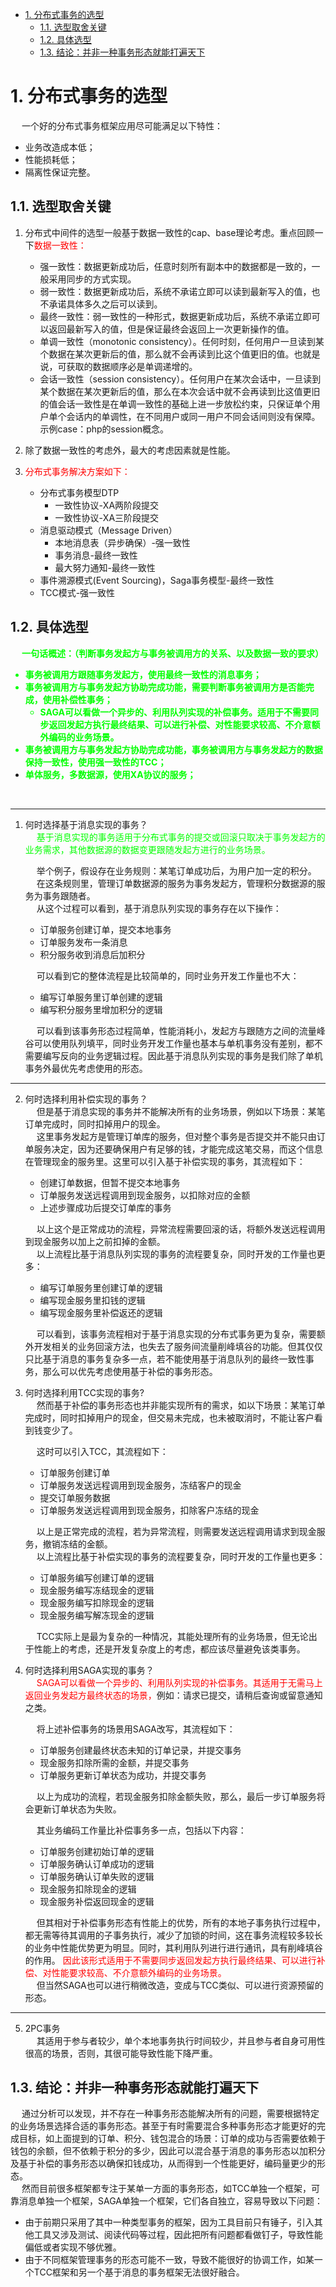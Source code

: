 
<!-- TOC -->

- [1. 分布式事务的选型](#1-分布式事务的选型)
    - [1.1. 选型取舍关键](#11-选型取舍关键)
    - [1.2. 具体选型](#12-具体选型)
    - [1.3. 结论：并非一种事务形态就能打遍天下](#13-结论并非一种事务形态就能打遍天下)

<!-- /TOC -->

# 1. 分布式事务的选型  

&emsp; 一个好的分布式事务框架应用尽可能满足以下特性：  

* 业务改造成本低；
* 性能损耗低；
* 隔离性保证完整。

## 1.1. 选型取舍关键  

1. 分布式中间件的选型一般基于数据一致性的cap、base理论考虑。重点回顾一下<font color = "red">数据一致性：</font> 

    * 强一致性：数据更新成功后，任意时刻所有副本中的数据都是一致的，一般采用同步的方式实现。  
    * 弱一致性：数据更新成功后，系统不承诺立即可以读到最新写入的值，也不承诺具体多久之后可以读到。    
    * 最终一致性：弱一致性的一种形式，数据更新成功后，系统不承诺立即可以返回最新写入的值，但是保证最终会返回上一次更新操作的值。  
    * 单调一致性（monotonic consistency）。任何时刻，任何用户一旦读到某个数据在某次更新后的值，那么就不会再读到比这个值更旧的值。也就是说，可获取的数据顺序必是单调递增的。
    * 会话一致性（session consistency）。任何用户在某次会话中，一旦读到某个数据在某次更新后的值，那么在本次会话中就不会再读到比这值更旧的值会话一致性是在单调一致性的基础上进一步放松约束，只保证单个用户单个会话内的单调性，在不同用户或同一用户不同会话间则没有保障。示例case：php的session概念。 

2. 除了数据一致性的考虑外，最大的考虑因素就是性能。  

3. <font color = "red">分布式事务解决方案如下：</font>  

    * 分布式事务模型DTP   
        * 一致性协议-XA两阶段提交
        * 一致性协议-XA三阶段提交
    * 消息驱动模式（Message Driven）
        * 本地消息表（异步确保）-强一致性
        * 事务消息-最终一致性
        * 最大努力通知-最终一致性
    * 事件溯源模式(Event Sourcing)，Saga事务模型-最终一致性 
    * TCC模式-强一致性

## 1.2. 具体选型  
<!-- 
https://www.cnblogs.com/Joy-Hu/p/10766350.html
-->

&emsp; <font color = "lime"> **一句话概述：（判断事务发起方与事务被调用方的关系、以及数据一致的要求）**
* **事务被调用方跟随事务发起方，使用最终一致性的消息事务；** 
* **事务被调用方与事务发起方协助完成功能，需要判断事务被调用方是否能完成，使用补偿性事务；**
    * **SAGA可以看做一个异步的、利用队列实现的补偿事务。适用于不需要同步返回发起方执行最终结果、可以进行补偿、对性能要求较高、不介意额外编码的业务场景。**
* **事务被调用方与事务发起方协助完成功能，事务被调用方与事务发起方的数据保持一致性，使用强一致性的TCC；**  
* **单体服务，多数据源，使用XA协议的服务；** </font>

<br/>

---

1. 何时选择基于消息实现的事务？  
&emsp; <font color = "lime">基于消息实现的事务适用于分布式事务的提交或回滚只取决于事务发起方的业务需求，其他数据源的数据变更跟随发起方进行的业务场景。</font>  

    &emsp; 举个例子，假设存在业务规则：某笔订单成功后，为用户加一定的积分。  
    &emsp; 在这条规则里，管理订单数据源的服务为事务发起方，管理积分数据源的服务为事务跟随者。  
    &emsp; 从这个过程可以看到，基于消息队列实现的事务存在以下操作：  

    * 订单服务创建订单，提交本地事务  
    * 订单服务发布一条消息  
    * 积分服务收到消息后加积分  

    &emsp; 可以看到它的整体流程是比较简单的，同时业务开发工作量也不大：  

    * 编写订单服务里订单创建的逻辑
    * 编写积分服务里增加积分的逻辑

    &emsp; 可以看到该事务形态过程简单，性能消耗小，发起方与跟随方之间的流量峰谷可以使用队列填平，同时业务开发工作量也基本与单机事务没有差别，都不需要编写反向的业务逻辑过程。因此基于消息队列实现的事务是我们除了单机事务外最优先考虑使用的形态。


---
2. 何时选择利用补偿实现的事务？  
&emsp; 但是基于消息实现的事务并不能解决所有的业务场景，例如以下场景：某笔订单完成时，同时扣掉用户的现金。  
    &emsp; 这里事务发起方是管理订单库的服务，但对整个事务是否提交并不能只由订单服务决定，因为还要确保用户有足够的钱，才能完成这笔交易，而这个信息在管理现金的服务里。这里可以引入基于补偿实现的事务，其流程如下：  

    * 创建订单数据，但暂不提交本地事务
    * 订单服务发送远程调用到现金服务，以扣除对应的金额
    * 上述步骤成功后提交订单库的事务

    &emsp; 以上这个是正常成功的流程，异常流程需要回滚的话，将额外发送远程调用到现金服务以加上之前扣掉的金额。  
    &emsp; 以上流程比基于消息队列实现的事务的流程要复杂，同时开发的工作量也更多：  

    * 编写订单服务里创建订单的逻辑
    * 编写现金服务里扣钱的逻辑
    * 编写现金服务里补偿返还的逻辑

    &emsp; 可以看到，该事务流程相对于基于消息实现的分布式事务更为复杂，需要额外开发相关的业务回滚方法，也失去了服务间流量削峰填谷的功能。但其仅仅只比基于消息的事务复杂多一点，若不能使用基于消息队列的最终一致性事务，那么可以优先考虑使用基于补偿的事务形态。

3. 何时选择利用TCC实现的事务?  
&emsp; 然而基于补偿的事务形态也并非能实现所有的需求，如以下场景：某笔订单完成时，同时扣掉用户的现金，但交易未完成，也未被取消时，不能让客户看到钱变少了。  

    &emsp; 这时可以引入TCC，其流程如下：

    * 订单服务创建订单
    * 订单服务发送远程调用到现金服务，冻结客户的现金
    * 提交订单服务数据
    * 订单服务发送远程调用到现金服务，扣除客户冻结的现金

    &emsp; 以上是正常完成的流程，若为异常流程，则需要发送远程调用请求到现金服务，撤销冻结的金额。  
    &emsp; 以上流程比基于补偿实现的事务的流程要复杂，同时开发的工作量也更多：

    * 订单服务编写创建订单的逻辑
    * 现金服务编写冻结现金的逻辑
    * 现金服务编写扣除现金的逻辑
    * 现金服务编写解冻现金的逻辑

    &emsp; TCC实际上是最为复杂的一种情况，其能处理所有的业务场景，但无论出于性能上的考虑，还是开发复杂度上的考虑，都应该尽量避免该类事务。  

4. 何时选择利用SAGA实现的事务？  
&emsp; <font color = "red">SAGA可以看做一个异步的、利用队列实现的补偿事务。其适用于无需马上返回业务发起方最终状态的场景，</font>例如：请求已提交，请稍后查询或留意通知之类。  

    &emsp; 将上述补偿事务的场景用SAGA改写，其流程如下：

    * 订单服务创建最终状态未知的订单记录，并提交事务
    * 现金服务扣除所需的金额，并提交事务
    * 订单服务更新订单状态为成功，并提交事务

    &emsp; 以上为成功的流程，若现金服务扣除金额失败，那么，最后一步订单服务将会更新订单状态为失败。

    &emsp; 其业务编码工作量比补偿事务多一点，包括以下内容：

    * 订单服务创建初始订单的逻辑
    * 订单服务确认订单成功的逻辑
    * 订单服务确认订单失败的逻辑
    * 现金服务扣除现金的逻辑
    * 现金服务补偿返回现金的逻辑

    &emsp; 但其相对于补偿事务形态有性能上的优势，所有的本地子事务执行过程中，都无需等待其调用的子事务执行，减少了加锁的时间，这在事务流程较多较长的业务中性能优势更为明显。同时，其利用队列进行进行通讯，具有削峰填谷的作用。
    <font color = "red">因此该形式适用于不需要同步返回发起方执行最终结果、可以进行补偿、对性能要求较高、不介意额外编码的业务场景。</font>  
    &emsp; 但当然SAGA也可以进行稍微改造，变成与TCC类似、可以进行资源预留的形态。

---
5. 2PC事务  
&emsp; 其适用于参与者较少，单个本地事务执行时间较少，并且参与者自身可用性很高的场景，否则，其很可能导致性能下降严重。  

## 1.3. 结论：并非一种事务形态就能打遍天下  
&emsp; 通过分析可以发现，并不存在一种事务形态能解决所有的问题，需要根据特定的业务场景选择合适的事务形态。甚至于有时需要混合多种事务形态才能更好的完成目标，如上面提到的订单、积分、钱包混合的场景：订单的成功与否需要依赖于钱包的余额，但不依赖于积分的多少，因此可以混合基于消息的事务形态以加积分及基于补偿的事务形态以确保扣钱成功，从而得到一个性能更好，编码量更少的形态。  
&emsp; 然而目前很多框架都专注于某单一方面的事务形态，如TCC单独一个框架，可靠消息单独一个框架，SAGA单独一个框架，它们各自独立，容易导致以下问题：

* 由于前期只采用了其中一种类型事务的框架，因为工具目前只有锤子，引入其他工具又涉及测试、阅读代码等过程，因此把所有问题都看做钉子，导致性能偏低或者实现不够优雅。  
* 由于不同框架管理事务的形态可能不一致，导致不能很好的协调工作，如某一个TCC框架和另一个基于消息的事务框架无法很好融合。  




